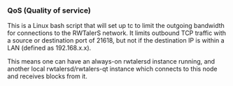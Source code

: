 ### QoS (Quality of service) ###

This is a Linux bash script that will set up tc to limit the outgoing bandwidth for connections to the RWTalerS network. It limits outbound TCP traffic with a source or destination port of 21618, but not if the destination IP is within a LAN (defined as 192.168.x.x).

This means one can have an always-on rwtalersd instance running, and another local rwtalersd/rwtalers-qt instance which connects to this node and receives blocks from it.

